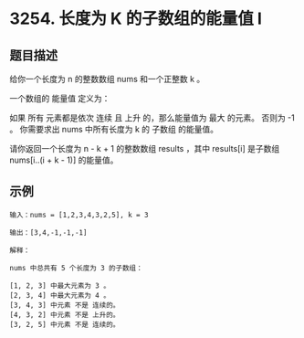 # 3254. 长度为 K 的子数组的能量值 I

## 题目描述
给你一个长度为 n 的整数数组 nums 和一个正整数 k 。

一个数组的 能量值 定义为：

如果 所有 元素都是依次 连续 且 上升 的，那么能量值为 最大 的元素。
否则为 -1 。
你需要求出 nums 中所有长度为 k 的 
子数组
 的能量值。

请你返回一个长度为 n - k + 1 的整数数组 results ，其中 results[i] 是子数组 nums[i..(i + k - 1)] 的能量值。

## 示例

```
输入：nums = [1,2,3,4,3,2,5], k = 3

输出：[3,4,-1,-1,-1]

解释：

nums 中总共有 5 个长度为 3 的子数组：

[1, 2, 3] 中最大元素为 3 。
[2, 3, 4] 中最大元素为 4 。
[3, 4, 3] 中元素 不是 连续的。
[4, 3, 2] 中元素 不是 上升的。
[3, 2, 5] 中元素 不是 连续的。
```